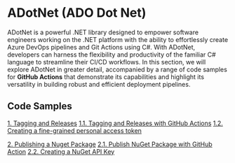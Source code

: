 # ADotNet (ADO Dot Net)
ADotNet is a powerful .NET library designed to empower software engineers working on the .NET platform with the ability
to effortlessly create Azure DevOps pipelines and Git Actions using C#. With ADotNet, developers can harness the 
flexibility and productivity of the familiar C# language to streamline their CI/CD workflows. In this section, we will 
explore ADotNet in greater detail, accompanied by a range of code samples for **GitHub Actions** that demonstrate its capabilities and 
highlight its versatility in building robust and efficient deployment pipelines.

## Code Samples
[1. Tagging and Releases](Documentation/GitHub/1.%20Tagging%20and%20Releases.md#1-tagging-and-releases)
[1.1. Tagging and Releases with GitHub Actions](Documentation/GitHub/1.%20Tagging%20and%20Releases.md#11tagging-and-releases-with-github-actions)
[1.2. Creating a fine-grained personal access token](Documentation/GitHub/1.%20Tagging%20and%20Releases.md#12-creating-a-fine-grained-personal-access-token)

[2. Publishing a Nuget Package](Documentation/GitHub/2.%20Publishing%20a%20Nuget%20Package.md#2-publishing-a-nuget-package)
[2.1. Publish NuGet Package with GitHub Action](Documentation/GitHub/2.%20Publishing%20a%20Nuget%20Package.md#21-publish-nuget-package-with-github-action)
[2.2. Creating a NuGet API Key](Documentation/GitHub/2.%20Publishing%20a%20Nuget%20Package.md#21-creating-a-nuget-api-key)
